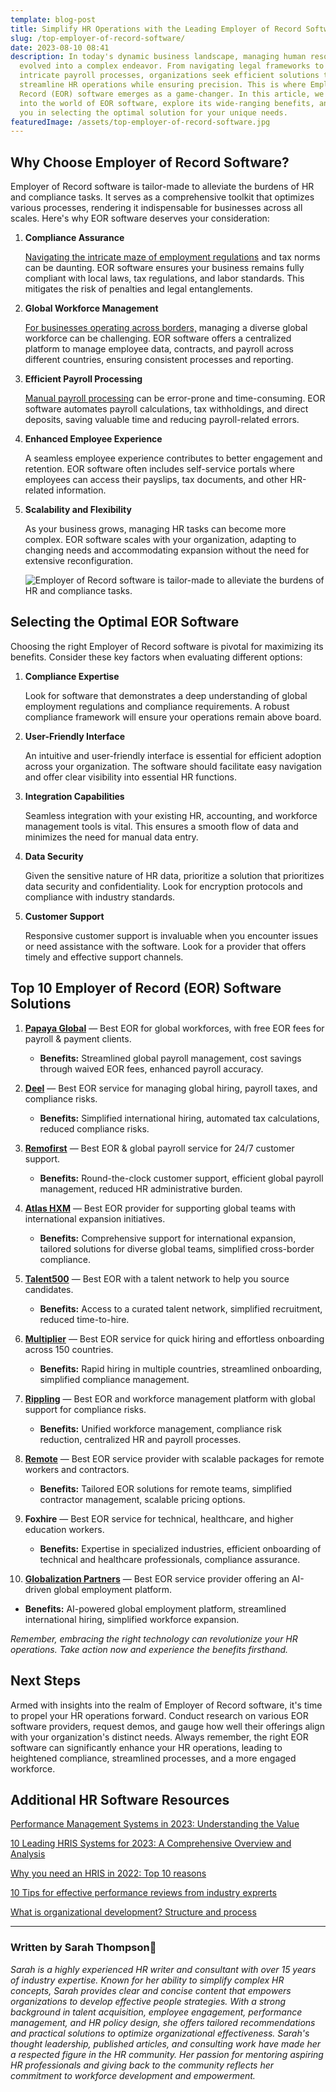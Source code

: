 ```yaml
---
template: blog-post
title: Simplify HR Operations with the Leading Employer of Record Software
slug: /top-employer-of-record-software/
date: 2023-08-10 08:41
description: In today's dynamic business landscape, managing human resources has
  evolved into a complex endeavor. From navigating legal frameworks to handling
  intricate payroll processes, organizations seek efficient solutions that
  streamline HR operations while ensuring precision. This is where Employer of
  Record (EOR) software emerges as a game-changer. In this article, we'll delve
  into the world of EOR software, explore its wide-ranging benefits, and guide
  you in selecting the optimal solution for your unique needs.
featuredImage: /assets/top-employer-of-record-software.jpg
---
```

## Why Choose Employer of Record Software?

Employer of Record software is tailor-made to alleviate the burdens of HR and compliance tasks. It serves as a comprehensive toolkit that optimizes various processes, rendering it indispensable for businesses across all scales. Here's why EOR software deserves your consideration:

1. **Compliance Assurance**

   [Navigating the intricate maze of employment regulations](https://playroll.com/what-is-an-eor-and-why-should-you-have-one/) and tax norms can be daunting. EOR software ensures your business remains fully compliant with local laws, tax regulations, and labor standards. This mitigates the risk of penalties and legal entanglements.
2. **Global Workforce Management**

   [For businesses operating across borders,](https://www.wisemonk.io/blogs/navigating-global-payroll-ensuring-smooth-payroll-operations-for-international-employees-in-foreign-countries) managing a diverse global workforce can be challenging. EOR software offers a centralized platform to manage employee data, contracts, and payroll across different countries, ensuring consistent processes and reporting.
3. **Efficient Payroll Processing**

   [Manual payroll processing](https://www.paylocity.com/resources/resource-library/blog-post/how-does-payroll-processing-work/) can be error-prone and time-consuming. EOR software automates payroll calculations, tax withholdings, and direct deposits, saving valuable time and reducing payroll-related errors.
4. **Enhanced Employee Experience**

   A seamless employee experience contributes to better engagement and retention. EOR software often includes self-service portals where employees can access their payslips, tax documents, and other HR-related information.
5. **Scalability and Flexibility**

   As your business grows, managing HR tasks can become more complex. EOR software scales with your organization, adapting to changing needs and accommodating expansion without the need for extensive reconfiguration.

   ![Employer of Record software is tailor-made to alleviate the burdens of HR and compliance tasks.](/assets/top-employer-of-record-software-list-for-2023.png "Selecting the Optimal EOR Software")

## Selecting the Optimal EOR Software

Choosing the right Employer of Record software is pivotal for maximizing its benefits. Consider these key factors when evaluating different options:

1. **Compliance Expertise**

   Look for software that demonstrates a deep understanding of global employment regulations and compliance requirements. A robust compliance framework will ensure your operations remain above board. [](https://www.example-source.com/compliance-expertise)
2. **User-Friendly Interface**

   An intuitive and user-friendly interface is essential for efficient adoption across your organization. The software should facilitate easy navigation and offer clear visibility into essential HR functions.
3. **Integration Capabilities**

   Seamless integration with your existing HR, accounting, and workforce management tools is vital. This ensures a smooth flow of data and minimizes the need for manual data entry.
4. **Data Security**

   Given the sensitive nature of HR data, prioritize a solution that prioritizes data security and confidentiality. Look for encryption protocols and compliance with industry standards.
5. **Customer Support**

   Responsive customer support is invaluable when you encounter issues or need assistance with the software. Look for a provider that offers timely and effective support channels.

## Top 10 Employer of Record (EOR) Software Solutions

1. **[Papaya Global](https://www.papayaglobal.com)** — Best EOR for global workforces, with free EOR fees for payroll & payment clients.

   * **Benefits:** Streamlined global payroll management, cost savings through waived EOR fees, enhanced payroll accuracy.
2. **[Deel](https://www.deel.com)** — Best EOR service for managing global hiring, payroll taxes, and compliance risks.

   * **Benefits:** Simplified international hiring, automated tax calculations, reduced compliance risks.
3. **[Remofirst](https://www.remofirst.com)** — Best EOR & global payroll service for 24/7 customer support.

   * **Benefits:** Round-the-clock customer support, efficient global payroll management, reduced HR administrative burden.
4. **[Atlas HXM](https://www.atlashxm.com)** — Best EOR provider for supporting global teams with international expansion initiatives.

   * **Benefits:** Comprehensive support for international expansion, tailored solutions for diverse global teams, simplified cross-border compliance.
5. **[Talent500](https://www.talent500.co)** — Best EOR with a talent network to help you source candidates.

   * **Benefits:** Access to a curated talent network, simplified recruitment, reduced time-to-hire.
6. **[Multiplier](https://www.multiplier.com)** — Best EOR service for quick hiring and effortless onboarding across 150 countries.

   * **Benefits:** Rapid hiring in multiple countries, streamlined onboarding, simplified compliance management.
7. **[Rippling](https://www.rippling.com)** — Best EOR and workforce management platform with global support for compliance risks.

   * **Benefits:** Unified workforce management, compliance risk reduction, centralized HR and payroll processes.
8. **[Remote](https://www.remote.com)** — Best EOR service provider with scalable packages for remote workers and contractors.

   * **Benefits:** Tailored EOR solutions for remote teams, simplified contractor management, scalable pricing options.
9. **Foxhire** — Best EOR service for technical, healthcare, and higher education workers.

   * **Benefits:** Expertise in specialized industries, efficient onboarding of technical and healthcare professionals, compliance assurance.
10. **[Globalization Partners](https://www.globalization-partners.com)** — Best EOR service provider offering an AI-driven global employment platform.

* **Benefits:** AI-powered global employment platform, streamlined international hiring, simplified workforce expansion.

*Remember, embracing the right technology can revolutionize your HR operations. Take action now and experience the benefits firsthand.*

## Next Steps

Armed with insights into the realm of Employer of Record software, it's time to propel your HR operations forward. Conduct research on various EOR software providers, request demos, and gauge how well their offerings align with your organization's distinct needs. Always remember, the right EOR software can significantly enhance your HR operations, leading to heightened compliance, streamlined processes, and a more engaged workforce.



## A﻿dditional HR Software Resources

[Performance Management Systems in 2023: Understanding the Value](https://www.performancereviewssoftware.com/cost-of-performance-management-software-in-2021/)

[10 Leading HRIS Systems for 2023: A Comprehensive Overview and Analysis](https://www.performancereviewssoftware.com/hris-software-for-small-medium-companies/)

[Why you need an HRIS in 2022: Top 10 reasons](https://www.performancereviewssoftware.com/hris-human-resources-information-system/)

[10 Tips for effective performance reviews from industry exprerts](https://www.performancereviewssoftware.com/performance-reviews-tips-for-2021/)

[What is organizational development? Structure and process](https://www.performancereviewssoftware.com/what-is-organizational-development/)

[](https://www.performancereviewssoftware.com/cost-of-performance-management-software-in-2021/)

- - -

### W﻿ritten by Sarah Thompson👩

*Sarah is a highly experienced HR writer and consultant with over 15 years of industry expertise. Known for her ability to simplify complex HR concepts, Sarah provides clear and concise content that empowers organizations to develop effective people strategies. With a strong background in talent acquisition, employee engagement, performance management, and HR policy design, she offers tailored recommendations and practical solutions to optimize organizational effectiveness. Sarah's thought leadership, published articles, and consulting work have made her a respected figure in the HR community. Her passion for mentoring aspiring HR professionals and giving back to the community reflects her commitment to workforce development and empowerment.*